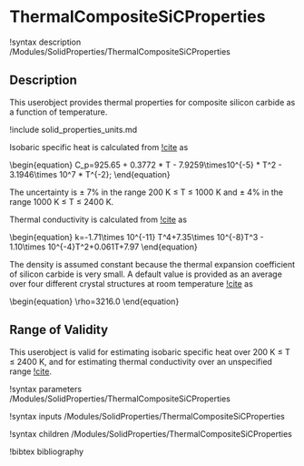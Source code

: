 # ThermalCompositeSiCProperties

!syntax description /Modules/SolidProperties/ThermalCompositeSiCProperties

## Description

This userobject provides
thermal properties for composite silicon carbide as a function of temperature.

!include solid_properties_units.md

Isobaric specific heat is calculated from [!cite](snead) as

\begin{equation}
C_p=925.65 + 0.3772 * T - 7.9259\times10^{-5} * T^2 - 3.1946\times 10^7 * T^{-2};
\end{equation}

The uncertainty is $\pm$ 7% in the range 200 K $\le$ T $\le$ 1000 K and $\pm$ 4% in the range
1000 K $\le$ T $\le$ 2400 K.

Thermal conductivity is calculated from [!cite](stone) as

\begin{equation}
k=-1.71\times 10^{-11} T^4+7.35\times 10^{-8}T^3 - 1.10\times 10^{-4}T^2+0.061T+7.97
\end{equation}

The density is assumed constant because the thermal expansion coefficient
of silicon carbide is very small.
A default value is provided as an average
over four different crystal structures at room temperature [!cite](snead) as

\begin{equation}
\rho=3216.0
\end{equation}

## Range of Validity

This userobject is valid for estimating isobaric
specific heat over 200 K $\le$ T $\le$ 2400 K, and for estimating thermal conductivity
over an unspecified range [!cite](stone).

!syntax parameters /Modules/SolidProperties/ThermalCompositeSiCProperties

!syntax inputs /Modules/SolidProperties/ThermalCompositeSiCProperties

!syntax children /Modules/SolidProperties/ThermalCompositeSiCProperties

!bibtex bibliography
